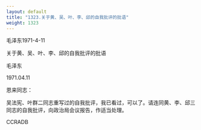 ```yaml
---
layout: default
title: "1323.关于黄、吴、叶、李、邱的自我批评的批语"
weight: 1323
---
```


毛泽东1971-4-11

关于黄、吴、叶、李、邱的自我批评的批语

毛泽东

1971.04.11

恩来同志：

吴法宪、叶群二同志重写过的自我批评，我已看过，可以了。请连同黄、李、邱三同志的自我批评，向政治局会议报告，作适当处理。

CCRADB


